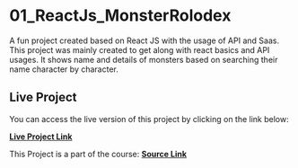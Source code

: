 # 01_ReactJs_MonsterRolodex
A fun project created based on React JS with the usage of API and Saas. 
This project was mainly created to get along with react basics and API usages. It shows name and details of monsters based on searching their name character by character.



## Live Project

You can access the live version of this project by clicking on the link below:

[**Live Project Link**](https://arshil121.github.io/01_ReactJs_MonsterRolodex/)

This Project is a part of the course: [**Source Link**](https://www.udemy.com/course/complete-react-developer-zero-to-mastery/)
